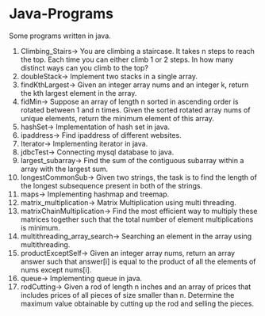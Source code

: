 # Java-Programs
Some programs written in java.

1. Climbing_Stairs-> You are climbing a staircase. It takes n steps to reach the top. Each time you can either climb 1 or 2 steps. In how many distinct ways can you climb to the top?
2. doubleStack-> Implement two stacks in a single array.
3. findKthLargest-> Given an integer array nums and an integer k, return the kth largest element in the array.
4. fidMin-> Suppose an array of length n sorted in ascending order is rotated between 1 and n times. Given the sorted rotated array nums of unique elements, return the minimum element of this array.
5. hashSet-> Implementation of hash set in java.
6. ipaddress-> Find ipaddress of different websites.
7. Iterator-> Implementing iterator in java.
8. jdbcTest-> Connecting mysql database to java.
9. largest_subarray-> Find the sum of the contiguous subarray within a array with the largest sum.
10. longestCommonSub-> Given two strings, the task is to find the length of the longest subsequence present in both of the strings.
11. maps-> Implementing hashmap and treemap.
12. matrix_multiplication-> Matrix Multiplication using multi threading.
13. matrixChainMultiplication-> Find the most efficient way to multiply these matrices together such that the total number of element multiplications is minimum.
15. multithreading_array_search-> Searching an element in the array using multithreading.
16. productExceptSelf-> Given an integer array nums, return an array answer such that answer[i] is equal to the product of all the elements of nums except nums[i].
17. queue-> Implementing queue in java.
18. rodCutting-> Given a rod of length n inches and an array of prices that includes prices of all pieces of size smaller than n. Determine the maximum value obtainable by cutting up the rod and selling the pieces.
